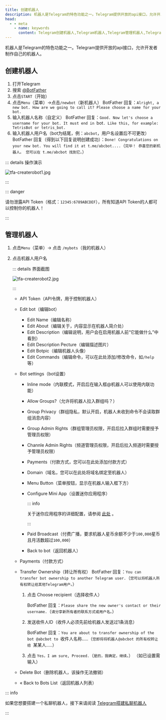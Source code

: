 ```yaml
---
title: 创建机器人
description: 机器人是Telegram的特色功能之一。Telegram提供开放的api接口，允许开发者制作自己的机器人。本文介绍了如何创建自己的机器人，以及管理机器人的各项功能说明。
head:
  - - meta
    - name: keywords
      content: Telegram创建机器人,Telegram机器人,Telegram管理机器人,Telegram编辑机器人,TG创建机器人,TG机器人,TG管理机器人,TG编辑机器人,电报创建机器人,电报机器人,电报管理机器人,电报编辑机器人
---
```


机器人是Telegram的特色功能之一。Telegram提供开放的api接口，允许开发者制作自己的机器人。

## 创建机器人

1. 打开Telegram
2. 搜索 [@BotFather](https://t.me/botfather)
3. 点击`START`（开始）
4. 点击`Menu`（菜单）->点击`/newbot`（新机器人）
    BotFather 回复：`Alright, a new bot. How are we going to call it? Please choose a name for your bot.`
5. 输入机器人名称（自定义）
    BotFather 回复：`Good. Now let's choose a username for your bot. It must end in `bot`. Like this, for example: TetrisBot or tetris_bot.`
6. 输入机器人用户名（bot为结尾，例：`abcbot`，用户名设置后不可更改）
    BotFather 回复（得到以下回复说明创建成功）：`Done! Congratulations on your new bot. You will find it at t.me/abcbot....`（`完毕！ 恭喜您的新机器人。 您可以在 t.me/abcbot 找到它。`）

::: details 操作演示

![tfa-createrobot1.jpg](https://cdn.jsdelivr.net/gh/tgwiki/images/tfa/createrobot1.jpg)

:::

::: danger

请勿泄露API Token（格式：`12345:6789ABCDEF`），所有知道API Token的人都可以控制你的机器人！

:::

## 管理机器人

1. 点击`Menu`（菜单）-> 点击 `/mybots`（我的机器人）

2. 点击机器人用户名

   ::: details 界面截图

   ![tfa-createrobot2.jpg](https://cdn.jsdelivr.net/gh/tgwiki/images/tfa/createrobot2.jpg)

   :::

   - API Token（API令牌，用于控制机器人）

   - Edit bot（编辑bot）

     - Edit Name（编辑名称）
     - Edit About（编辑关于，内容显示在机器人简介处）
     - Edit Description（编辑说明，用户会在启用机器人前“它能做什么”中看到）
     - Edit Description Pecture（编辑描述图片）
     - Edit Botpic（编辑机器人头像）
     - Edit Commands（编辑命令，可以在此处添加/修改命令，如`/help`等）

   - Bot settings（bot设置）

     - lnline mode（内联模式，开启后在输入框@机器人可以使用内联功能）
   
     - Allow Groups?（允许将机器人拉入群组吗？）
   
     - Group Privacy（群组隐私，默认开启，机器人未收到命令不会读取群组消息内容）
   
     - Group Admin Rights（群组管理员权限，开启后拉入群组时需要授予管理员权限）
   
     - Channle Admin Rights（频道管理员权限，开启后拉入频道时需要授予管理员权限）

     - Payments（付款方式，您可以在此处添加付款方式）

     - Domain（域名，您可以在此处将域名绑定至机器人）
   
     - Menu Button（菜单按钮，显示在机器人输入框下方）
   
     - Configure Mini App（设置迷你应用程序）
   
       ::: info
   
       关于迷你应用程序的详细配置，请参阅 [此处](./miniapp.html) 。
   
       :::
   
     - Paid Broadcast（付费广播，要求机器人星币余额不少于`100,000`星币且月活数超过`100,000`）

     - Back to bot（返回机器人）

   - Payments（付款方式） 
   
   - Transfer Ownership（转让所有权）
     BotFather 回复：`You can transfer bot ownership to another Telegram user.`（`您可以将机器人所有权转让给其他Telegram用户。`）
   
     1. 点击 Choose recipient（选择收件人）
   
        BotFather 回复：`Please share the new owner's contact or their username.`（`请分享新所有者的联系方式或用户名。`）
   
     2. 发送收件人ID（收件人必须先前给机器人发送过1条消息）
   
        BotFather 回复：`You are about to transfer ownership of the bot @abcbot to `收件人名称.....（`您即将将机器人@abcbot 的所有权转让给 `某某人.....）
   
     3. 点击 `Yes，I am sure, Proceed.`（`是的，我确定，继续。`）
        （如已设置需输入）
   
   - Delete Bot（删除机器人，该操作无法撤销）
   
   - « Back to Bots List（返回机器人列表）

::: info

如果您想要搭建一个私聊机器人，接下来请阅读 [Telegram搭建私聊机器人](./livegram.html)

:::

